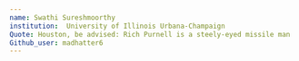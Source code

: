 ```yaml
---
name: Swathi Sureshmoorthy 
institution:  University of Illinois Urbana-Champaign  
Quote: Houston, be advised: Rich Purnell is a steely-eyed missile man
Github_user: madhatter6
---
```

